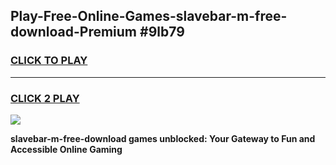 
## Play-Free-Online-Games-slavebar-m-free-download-Premium #9lb79
<h3>
<a href="https://premium.freeplayer.one?title=slavebar-m-free-download&ref=8M">CLICK TO PLAY</a></h3>
<hr>

<h3>
<a href="https://premium.freeplayer.one?title=slavebar-m-free-download&ref=8M">CLICK 2 PLAY</a>
  
</h3>

<a href="https://premium.freeplayer.one?title=slavebar-m-free-download&ref=8M"><img src="https://clearcache.store/games.png"></a>


**slavebar-m-free-download games unblocked: Your Gateway to Fun and Accessible Online Gaming**
